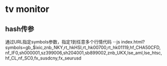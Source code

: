 # tv monitor

## hash传参
通过URL指定symbols参数，指定1到任意多个行情代码
···js
index.html?symbols=gb_$ixic,znb_NKY,rt_hkHSI,rt_hk00700,rt_hk01119,hf_CHA50CFD,nf_IF0,sh000001,sz399006,sh204001,sb899002,znb_UKX,lse_aml,lse_htsc,hf_CL,nf_SC0,fx_susdcny,fx_seurusd